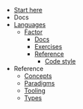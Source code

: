 - [Start here](/)
- Docs
- [Languages](/languages/README.md)
  - [Factor](/languages/factor/README.md)
    - [Docs](/languages/factor/docs/README.md)
    - [Exercises](/languages/factor/exercises/README.md)
    - [Reference](/languages/factor/reference/README.md)
      - [Code style](/languages/factor/reference/code_style.md)
- Reference
  - [Concepts](/reference/concepts/README.md)
  - [Paradigms](/reference/paradigms/README.md)
  - [Tooling](/reference/tooling/README.md)
  - [Types](/reference/types/README.md)
